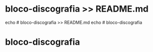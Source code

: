 # bloco-discografia >> README.md
echo # bloco-discografia >> README.md
echo # bloco-discografia
# bloco-discografia
